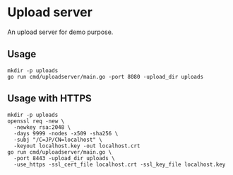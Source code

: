 # Upload server

An upload server for demo purpose.

## Usage

    mkdir -p uploads
    go run cmd/uploadserver/main.go -port 8080 -upload_dir uploads

## Usage with HTTPS

    mkdir -p uploads
    openssl req -new \
      -newkey rsa:2048 \
      -days 9999 -nodes -x509 -sha256 \
      -subj "/C=JP/CN=localhost" \
      -keyout localhost.key -out localhost.crt
    go run cmd/uploadserver/main.go \
      -port 8443 -upload_dir uploads \
      -use_https -ssl_cert_file localhost.crt -ssl_key_file localhost.key
